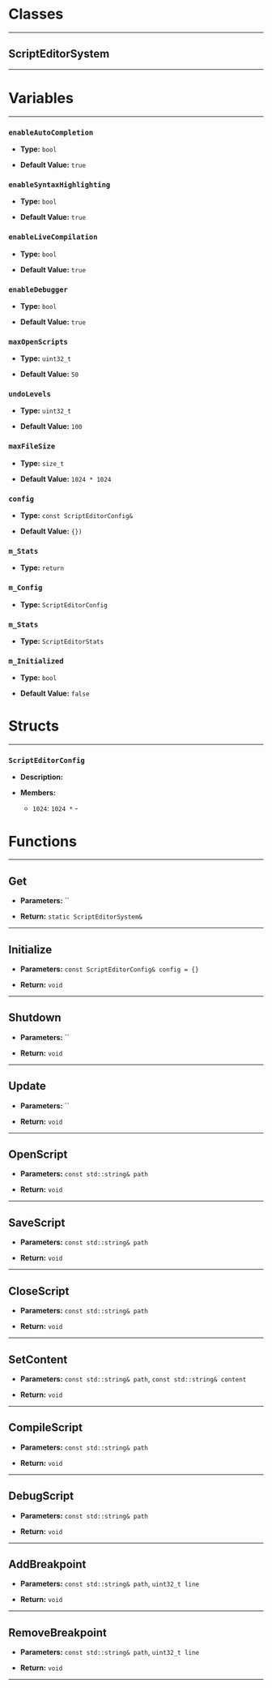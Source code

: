 # Classes
---

## ScriptEditorSystem
---




# Variables
---

### `enableAutoCompletion`

- **Type:** `bool`

- **Default Value:** `true`



### `enableSyntaxHighlighting`

- **Type:** `bool`

- **Default Value:** `true`



### `enableLiveCompilation`

- **Type:** `bool`

- **Default Value:** `true`



### `enableDebugger`

- **Type:** `bool`

- **Default Value:** `true`



### `maxOpenScripts`

- **Type:** `uint32_t`

- **Default Value:** `50`



### `undoLevels`

- **Type:** `uint32_t`

- **Default Value:** `100`



### `maxFileSize`

- **Type:** `size_t`

- **Default Value:** `1024 * 1024`



### `config`

- **Type:** `const ScriptEditorConfig&`

- **Default Value:** `{})`



### `m_Stats`

- **Type:** `return`



### `m_Config`

- **Type:** `ScriptEditorConfig`



### `m_Stats`

- **Type:** `ScriptEditorStats`



### `m_Initialized`

- **Type:** `bool`

- **Default Value:** `false`




# Structs
---

### `ScriptEditorConfig`

- **Description:** 

- **Members:**

  - `1024`: `1024 *` - 




# Functions
---

## Get



- **Parameters:** ``

- **Return:** `static ScriptEditorSystem&`

---

## Initialize



- **Parameters:** `const ScriptEditorConfig& config = {}`

- **Return:** `void`

---

## Shutdown



- **Parameters:** ``

- **Return:** `void`

---

## Update



- **Parameters:** ``

- **Return:** `void`

---

## OpenScript



- **Parameters:** `const std::string& path`

- **Return:** `void`

---

## SaveScript



- **Parameters:** `const std::string& path`

- **Return:** `void`

---

## CloseScript



- **Parameters:** `const std::string& path`

- **Return:** `void`

---

## SetContent



- **Parameters:** `const std::string& path`, `const std::string& content`

- **Return:** `void`

---

## CompileScript



- **Parameters:** `const std::string& path`

- **Return:** `void`

---

## DebugScript



- **Parameters:** `const std::string& path`

- **Return:** `void`

---

## AddBreakpoint



- **Parameters:** `const std::string& path`, `uint32_t line`

- **Return:** `void`

---

## RemoveBreakpoint



- **Parameters:** `const std::string& path`, `uint32_t line`

- **Return:** `void`

---
